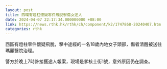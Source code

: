 ```yaml
---
layout: post
title: 西環有燈柱懷疑零件飛脫擊傷女途人
date: 2024-04-07 22:17:34.000000000 +08:00
link: https://news.rthk.hk/rthk/ch/component/k2/1747868-20240407.htm
categories: rthk
---
```


西區有燈柱零件懷疑飛脫，擊中途經的一名18歲內地女子頭部，傷者清醒被送往瑪麗醫院治理。

警方於晚上7時許接獲途人報案，現場是爹核士街1號，意外原因仍在調查。
